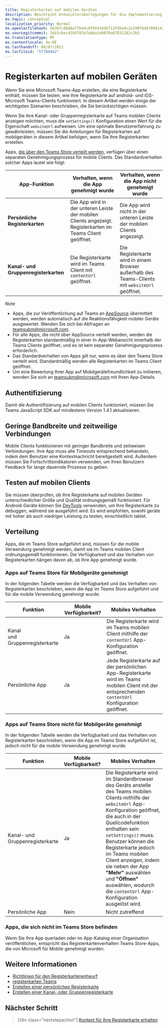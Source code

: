 ```yaml
---
title: Registerkarten auf mobilen Geräten
description: Beschreibt Entwicklerüberlegungen für die Implementierung von Registerkarten auf Microsoft Teams Mobilgeräten.
ms.topic: conceptual
localization_priority: Normal
ms.openlocfilehash: e63bfc6b88e77b4dc0f05916dbf13fd5e8c2e199764b78961426ff9601de37e6
ms.sourcegitcommit: 3ab1cbec41b9783a7abba1e0870a67831282c3b5
ms.translationtype: MT
ms.contentlocale: de-DE
ms.lasthandoff: 08/07/2021
ms.locfileid: "57704942"
---
```

# <a name="tabs-on-mobile"></a>Registerkarten auf mobilen Geräten

Wenn Sie eine Microsoft Teams-App erstellen, die eine Registerkarte enthält, müssen Sie testen, wie Ihre Registerkarte auf android- und iOS-Microsoft Teams-Clients funktioniert. In diesem Artikel werden einige der wichtigsten Szenarien beschrieben, die Sie berücksichtigen müssen.

Wenn Sie ihre Kanal- oder Gruppenregisterkarte auf Teams mobilen Clients anzeigen möchten, muss die `setSettings()` Konfiguration einen Wert für die Eigenschaft `websiteUrl` aufweisen. Um eine optimale Benutzererfahrung zu gewährleisten, müssen Sie die Anleitungen für Registerkarten auf mobilgeräten in diesem Artikel befolgen, wenn Sie Ihre Registerkarten erstellen.

Apps, [die über den Teams Store verteilt werden,](~/concepts/deploy-and-publish/appsource/publish.md) verfügen über einen separaten Genehmigungsprozess für mobile Clients. Das Standardverhalten solcher Apps lautet wie folgt:

| **App-Funktion** | **Verhalten, wenn die App genehmigt wurde** | **Verhalten, wenn die App nicht genehmigt wurde** |
| --- | --- | --- |
| **Persönliche Registerkarten** | Die App wird in der unteren Leiste der mobilen Clients angezeigt. Registerkarten im Teams Client geöffnet. | Die App wird nicht in der unteren Leiste der mobilen Clients angezeigt. |
| **Kanal- und Gruppenregisterkarten** | Die Registerkarte wird im Teams Client mit `contentUrl` geöffnet. | Die Registerkarte wird in einem Browser außerhalb des Teams-Clients mit `websiteUrl` geöffnet. |

> [!NOTE]
> * Apps, die zur Veröffentlichung auf Teams an [AppSource](https://appsource.microsoft.com) übermittelt werden, werden automatisch auf die Reaktionsfähigkeit mobiler Geräte ausgewertet. Wenden Sie sich bei Abfragen an teamsubm@microsoft.com.
> * Für alle Apps, die nicht über AppSource verteilt werden, werden die Registerkarten standardmäßig in einer In-App-Webansicht innerhalb der Teams Clients geöffnet, und es ist kein separater Genehmigungsprozess erforderlich.
> * Das Standardverhalten von Apps gilt nur, wenn es über den Teams Store verteilt wird. Standardmäßig werden alle Registerkarten im Teams Client geöffnet.
> * Um eine Bewertung Ihrer App auf Mobilgerätefreundlichkeit zu initiieren, wenden Sie sich an teamsubm@microsoft.com mit Ihren App-Details.

## <a name="authentication"></a>Authentifizierung

Damit die Authentifizierung auf mobilen Clients funktioniert, müssen Sie Teams JavaScript SDK auf mindestens Version 1.4.1 aktualisieren.

## <a name="low-bandwidth-and-intermittent-connections"></a>Geringe Bandbreite und zeitweilige Verbindungen

Mobile Clients funktionieren mit geringer Bandbreite und zeitweisen Verbindungen. Ihre App muss alle Timeouts entsprechend behandeln, indem dem Benutzer eine Kontextnachricht bereitgestellt wird. Außerdem müssen Sie Fortschrittsindikatoren verwenden, um Ihren Benutzern Feedback für lange dauernde Prozesse zu geben.

## <a name="testing-on-mobile-clients"></a>Testen auf mobilen Clients

Sie müssen überprüfen, ob Ihre Registerkarte auf mobilen Geräten unterschiedlicher Größe und Qualität ordnungsgemäß funktioniert. Für Android-Geräte können Sie [DevTools](~/tabs/how-to/developer-tools.md) verwenden, um Ihre Registerkarte zu debuggen, während sie ausgeführt wird. Es wird empfohlen, sowohl geräte mit hoher als auch niedriger Leistung zu testen, einschließlich tablet.

## <a name="distribution"></a>Verteilung

Apps, die im Teams Store aufgeführt sind, müssen für die mobile Verwendung genehmigt werden, damit sie im Teams mobilen Client ordnungsgemäß funktionieren. Die Verfügbarkeit und das Verhalten von Registerkarten hängen davon ab, ob Ihre App genehmigt wurde.

### <a name="apps-on-teams-store-approved-for-mobile"></a>Apps auf Teams Store für Mobilgeräte genehmigt

In der folgenden Tabelle werden die Verfügbarkeit und das Verhalten von Registerkarten beschrieben, wenn die App im Teams Store aufgeführt und für die mobile Verwendung genehmigt wurde:

|Funktion   |Mobile Verfügbarkeit?   |Mobiles Verhalten|
|----------|-----------|------------|
|Kanal <br /> und Gruppenregisterkarte|Ja|Die Registerkarte wird im Teams mobilen Client mithilfe der `contentUrl` App-Konfiguration geöffnet.|
|Persönliche App|Ja|Jede Registerkarte auf der persönlichen App-Registerkarte wird im Teams mobilen Client mit der entsprechenden `contentUrl` Konfiguration geöffnet.|

### <a name="apps-on-teams-store-not-approved-for-mobile"></a>Apps auf Teams Store nicht für Mobilgeräte genehmigt

In der folgenden Tabelle werden die Verfügbarkeit und das Verhalten von Registerkarten beschrieben, wenn die App im Teams Store aufgeführt ist, jedoch nicht für die mobile Verwendung genehmigt wurde:

| Funktion | Mobile Verfügbarkeit? | Mobiles Verhalten |
|----------|-----------|------------|
|Kanal- und Gruppenregisterkarte|Ja|Die Registerkarte wird im Standardbrowser des Geräts anstelle des Teams mobilen Clients mithilfe der `websiteUrl` App-Konfiguration geöffnet, die auch in der Quellcodefunktion enthalten sein `setSettings()` [](/javascript/api/@microsoft/teams-js/settings?view=msteams-client-js-latest#functions&preserve-view=true)muss. Benutzer können die Registerkarte jedoch im Teams mobilen Client anzeigen, indem sie neben der App **"Mehr"** auswählen und **"Öffnen"** auswählen, wodurch die `contentUrl` App-Konfiguration ausgelöst wird.|
|Persönliche App|Nein|Nicht zutreffend|

### <a name="apps-not-on-teams-store"></a>Apps, die sich nicht im Teams Store befinden

Wenn Sie Ihre App querladen oder im App-Katalog einer Organisation veröffentlichen, entspricht das Registerkartenverhalten Teams Store-Apps, die von Microsoft für Mobile genehmigt wurden.

## <a name="see-also"></a>Weitere Informationen

* [Richtlinien für den Registerkartenentwurf](~/tabs/design/tabs.md)
* [registerkarten Teams](~/tabs/what-are-tabs.md)
* [Erstellen einer persönlichen Registerkarte](~/tabs/how-to/create-personal-tab.md)
* [Erstellen einer Kanal- oder Gruppenregisterkarte](~/tabs/how-to/create-channel-group-tab.md)

## <a name="next-step"></a>Nächster Schritt

> [!div class="nextstepaction"]
> [Kontext für Ihre Registerkarte erhalten](~/tabs/how-to/access-teams-context.md)
